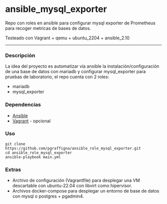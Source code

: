 # ansible_mysql_exporter

Repo con roles en ansible para configurar mysql exporter de Prometheus para recoger metricas de bases de datos.

Testeado con Vagrant + qemu + ubuntu_2204 + ansible_2.10

---

### Descripción
La idea del proyecto es automatizar vía ansible la instalación/configuración de una base de datos con mariadb y configurar mysql_exporter para pruebas de laboratorio, el repo cuenta con 2 roles:

- mariadb
- mysql_exporter

### Dependencias

* [Ansible](https://docs.ansible.com/ansible/latest/installation_guide/installation_distros.html)
* [Vagrant](https://developer.hashicorp.com/vagrant/install) - opcional

### Uso
```
git clone https://github.com/pgraffigna/ansible_role_mysql_exporter.git
cd ansible_role_mysql_exporter
ansible-playbook main.yml
```

### Extras
* Archivo de configuración (Vagrantfile) para desplegar una VM descartable con ubuntu-22.04 con libvirt como hipervisor.
* Archivos docker-compose para desplegar un entorno de base de datos con mysql o postgres + pgadmin4.
